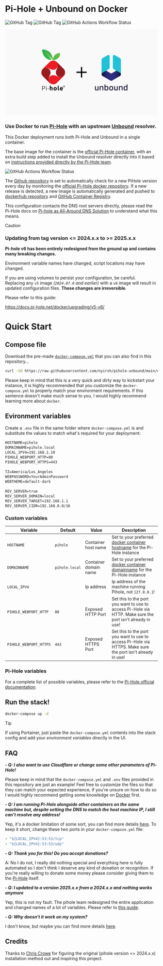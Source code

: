 # Pi-Hole + Unbound on Docker

![GitHub Tag](https://img.shields.io/github/v/tag/nyirsh/pihole-unbound?label=Repository%20Version&link=https%3A%2F%2Fgithub.com%2Fnyirshy%2Fpihole-unbound%2F)
![GitHub Tag](https://img.shields.io/github/v/tag/pi-hole/docker-pi-hole?logo=pi-hole&label=Pi-Hole%20Version&link=https%3A%2F%2Fgithub.com%2Fpi-hole%2Fdocker-pi-hole%2F)
![GitHub Actions Workflow Status](https://img.shields.io/github/actions/workflow/status/nyirsh/pihole-unbound/docker-image-ci.yml?logo=GitHub&label=Auto%20Update&link=https%3A%2F%2Fgithub.com%2Fnyirsh%2Fpihole-unbound%2Factions%2Fworkflows%2Fdocker-image-ci.yml)

![Pi-Hole Unbound](https://github.com/nyirsh/pihole-unbound/blob/main/resources/pihole-unbound.png?raw=true "Pi-Hole Unbound")

### Use Docker to run [Pi-Hole](https://pi-hole.net) with an upstream [Unbound](https://nlnetlabs.nl/projects/unbound/about/) resolver.

This Docker deployment runs both Pi-Hole and Unbound in a single container.

The base image for the container is the [official Pi-Hole container](https://hub.docker.com/r/pihole/pihole), with an extra build step added to install the Unbound resolver directly into it based on [instructions provided directly by the Pi-Hole team](https://docs.pi-hole.net/guides/unbound/).

![GitHub Actions Workflow Status](https://img.shields.io/github/actions/workflow/status/nyirsh/pihole-unbound/docker-image-ci.yml?logo=GitHub&label=Auto%20Update&link=https%3A%2F%2Fgithub.com%2Fnyirsh%2Fpihole-unbound%2Factions%2Fworkflows%2Fdocker-image-ci.yml)

The [Github repository](https://github.com/nyirsh/pihole-unbound/) is set to automatically check for a new PiHole version every day by monitoring the [official Pi-Hole docker repository](https://github.com/pi-hole/docker-pi-hole/). If a new release is detected, a new image is automatically generated and pushed to [dockerhub repository](https://hub.docker.com/repository/docker/nyirsh/pihole-unbound/) and [GitHub Container Registry](https://github.com/nyirsh/pihole-unbound/pkgs/container/pihole-unbound).

This configuration contacts the DNS root servers directly, please read the Pi-Hole docs on [Pi-hole as All-Around DNS Solution](https://docs.pi-hole.net/guides/unbound/) to understand what this means.

> [!CAUTION]
>
> <h3>Updating from tag version <= 2024.x.x to >= 2025.x.x</h3>
>
> **Pi-hole v6 has been entirely redesigned from the ground up and contains many breaking changes.**
>
> Environment variable names have changed, script locations may have changed.
>
> If you are using volumes to persist your configuration, be careful.<br>Replacing any `v5` image _(`2024.07.0` and earlier)_ with a `v6` image will result in updated configuration files. **These changes are irreversible**.
>
> Please refer to this guide:
>
> https://docs.pi-hole.net/docker/upgrading/v5-v6/

# Quick Start

## Compose file

Download the pre-made [`docker-compose.yml`](https://raw.githubusercontent.com/nyirsh/pihole-unbound/main/docker-compose.yml) that you can also find in this repository...

```bash
curl -SO https://raw.githubusercontent.com/nyirsh/pihole-unbound/main/docker-compose.yml
```

Please keep in mind that this is a very quick and dirty way to kickstart your instance, it is highly recommended that you customize the `docker-compose.yml` to properly match your environment requirements. If this sentence doesn't make much sense to you, I would highly recommend learning more about `docker`.

## Evironment variables

Create a `.env` file in the same folder where `docker-compose.yml` is and substitute the values to match what's required for your deployment:

```
HOSTNAME=pihole
DOMAINNAME=pihole.local
LOCAL_IPV4=192.168.1.10
PIHOLE_WEBPORT_HTTP=80
PIHOLE_WEBPORT_HTTPS=443

TZ=America/Los_Angeles
WEBPASSWORD=YourAdminPassword
WEBTHEME=default-dark

REV_SERVER=true
REV_SERVER_DOMAIN=local
REV_SERVER_TARGET=192.168.1.1
REV_SERVER_CIDR=192.168.0.0/16
```

### Custom variables

| Variable               | Default        | Value                 | Description                                                                                                                                        |
| ---------------------- | -------------- | --------------------- | -------------------------------------------------------------------------------------------------------------------------------------------------- |
| `HOSTNAME`             | `pihole`       | Container host name   | Set to your preferred [docker container hostname](https://docs.docker.com/compose/compose-file/05-services/#hostname) for the Pi-Hole instance     |
| `DOMAINNAME`           | `pihole.local` | Container domain name | Set to your preferred [docker container domainname](https://docs.docker.com/compose/compose-file/05-services/#domainname) for the Pi-Hole instance |
| `LOCAL_IPV4`           |                | Ip address            | Ip address of the machine running Pihole, not `127.0.0.1`!                                                                                         |
| `PIHOLE_WEBPORT_HTTP`  | `80`           | Exposed HTTP Port     | Set this to the port you want to use to access Pi-Hole via HTTP. Make sure the port isn't already in use!                                          |
| `PIHOLE_WEBPORT_HTTPS` | `443`          | Exposed HTTPS Port    | Set this to the port you want to use to access Pi-Hole via HTTPS. Make sure the port isn't already in use!                                         |

### Pi-Hole variables

For a complete list of possible variables, please refer to the [Pi-Hole official documentation](https://docs.pi-hole.net/docker/configuration/):

## Run the stack!

```bash
docker-compose up -d
```

> [!TIP]
> If using Portainer, just paste the `docker-compose.yml` contents into the stack config and add your _environment variables_ directly in the UI.

## FAQ

**_- Q: I also want to use Cloudflare or change some other parameters of Pi-Hole!_**

Please keep in mind that the `docker-compose.yml` and `.env` files provided in this repository are just an example! Feel free to customize the files so that they can match your expected experience, if you're unsure on how to do so I would highly recommend getting some knowledge on [Docker](https://docs.docker.com/) first.

**_- Q: I am running Pi-Hole alongside other containers on the same machine but, despite setting the DNS to match the host machine IP, I still can't resolve any address!_**

Yep, it's a docker limitation of some sort, you can find more details [here](https://discourse.pi-hole.net/t/solve-dns-resolution-in-other-containers-when-using-docker-pihole/31413). To keep it short, change these two ports in your `docker-compose.yml` file:

```yml
- "${LOCAL_IPV4}:53:53/tcp"
- "${LOCAL_IPV4}:53:53/udp"
```

**_- Q: Thank you for this! Do you accept donations?_**

A: No I do not, I really did nothing special and everything here is fully automated so I don't think I deserve any kind of donation or recognition. If you're really willing to donate some money please consider giving them to the [Pi-Hole](https://pi-hole.net/donate) itself.

**_- Q: I updated to a version 2025.x.x from a 2024.x.x and nothing works anymore_**

Yep, this is not my fault. The pihole team redesigned the entire application and changed names of a lot of variables. Please refer to [this guide](https://docs.pi-hole.net/docker/upgrading/v5-v6/).

**_- Q: Why doesn't it work on my system?_**

I don't know, but maybe you can find more details [here](https://hub.docker.com/r/pihole/pihole).

## Credits

Thanks to [Chris Crowe](https://github.com/chriscrowe) for figuring the original (pihole version <= 2024.x.x) installation method out and inspiring this project.

